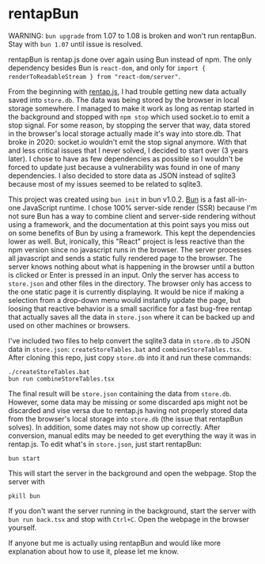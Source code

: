 # rentapBun

WARNING: `bun upgrade` from 1.07 to 1.08 is broken and won't run rentapBun. Stay with `bun 1.07` until issue is resolved.

rentapBun is rentap.js done over again using Bun instead of npm. The only dependency besides Bun is `react-dom`, and only for `import { renderToReadableStream } from "react-dom/server"`.

From the beginning with [rentap.js](https://github.com/colinkeenan/rentap.js), I had trouble getting new data actually saved into `store.db`. The data was being stored by the browser in local storage somewhere. I managed to make it work as long as rentap started in the background and stopped with `npm stop` which used socket.io to emit a stop signal. For some reason, by stopping the server that way, data stored in the browser's local storage actually made it's way into store.db. That broke in 2020: socket.io wouldn't emit the stop signal anymore. With that and less critical issues that I never solved, I decided to start over (3 years later). I chose to have as few dependencies as possible so I wouldn't be forced to update just because a vulnerability was found in one of many dependencies. I also decided to store data as JSON instead of sqlite3 because most of my issues seemed to be related to sqlite3.

This project was created using `bun init` in bun v1.0.2. [Bun](https://bun.sh) is a fast all-in-one JavaScript runtime. I chose 100% server-side render (SSR) because I'm not sure Bun has a way to combine client and server-side rendering without using a framework, and the documentation at this point says you miss out on some benefits of Bun by using a framework. This kept the dependencies lower as well. But, ironically, this "React" project is less reactive than the npm version since no javascript runs in the browser. The server processes all javascript and sends a static fully rendered page to the browser. The server knows nothing about what is happening in the browser until a button is clicked or Enter is pressed in an input. Only the server has access to `store.json` and other files in the directory. The browser only has access to the one static page it is currently displaying. It would be nice if making a selection from a drop-down menu would instantly update the page, but loosing that reactive behavior is a small sacrifice for a fast bug-free rentap that actually saves all the data in `store.json` where it can be backed up and used on other machines or browsers.

I've included two files to help convert the sqlite3 data in `store.db` to JSON data in `store.json`: `createStoreTables.bat` and `combineStoreTables.tsx`. After cloning this repo, just copy `store.db` into it and run these commands:

```
./createStoreTables.bat
bun run combineStoreTables.tsx
```
The final result will be `store.json` containing the data from `store.db`. However, some data may be missing or some discarded aps might not be discarded and vise versa due to rentap.js having not properly stored data from the browser's local storage into `store.db` (the issue that rentapBun solves). In addition, some dates may not show up correctly. After conversion, manual edits may be needed to get everything the way it was in rentap.js. To edit what's in `store.json`, just start rentapBun:

```
bun start
```

This will start the server in the background and open the webpage. Stop the server with

```
pkill bun
```

If you don't want the server running in the background, start the server with `bun run back.tsx` and stop with `Ctrl+C`. Open the webpage in the browser yourself.

If anyone but me is actually using rentapBun and would like more explanation about how to use it, please let me know.
